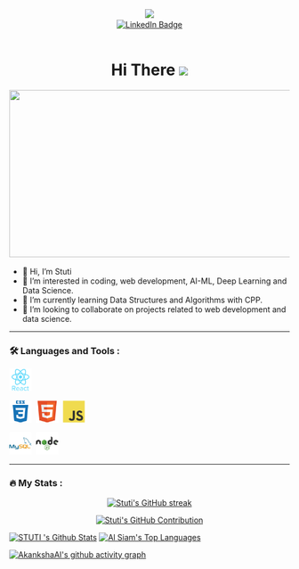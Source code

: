 <div id="header" align="center">
  <img src="https://media3.giphy.com/media/v1.Y2lkPTc5MGI3NjExcnh4NzR4MGs3Mm8ycmIwbXg2a2t6dzd5OG14YTZiNG5mcGZqeTdtbCZlcD12MV9pbnRlcm5hbF9naWZfYnlfaWQmY3Q9cw/aIJDrOomj81MQZz2uO/giphy.gif" width="100"/>

  <div id="badges">
  <a href="https://www.linkedin.com/in/stuti-sharma-6439281a8/">
    <img src="https://img.shields.io/badge/LinkedIn-blue?style=for-the-badge&logo=linkedin&logoColor=white" alt="LinkedIn Badge"/>
  </a>
<!--   <a href="your-youtube-URL">
    <img src="https://img.shields.io/badge/YouTube-red?style=for-the-badge&logo=youtube&logoColor=white" alt="Youtube Badge"/>
  </a> -->
 
</div>
<img src="https://komarev.com/ghpvc/?username=STUTI0670&style=flat-square&color=blue" alt=""/>

<h1>
  Hi There
  <img src="https://media.giphy.com/media/hvRJCLFzcasrR4ia7z/giphy.gif" width="30px"/>
</h1>
</div>

<div align="center">
  <img src="https://media.giphy.com/media/dWesBcTLavkZuG35MI/giphy.gif" width="600" height="300"/>
</div>

- 👋 Hi, I’m Stuti
- 👀 I’m interested in coding, web development, AI-ML, Deep Learning and Data Science.
- 🌱 I’m currently learning Data Structures and Algorithms with CPP.
- 💞️ I’m looking to collaborate on projects related to web development and data science.

---

### :hammer_and_wrench: Languages and Tools :
<div>

  <img src="https://github.com/devicons/devicon/blob/master/icons/react/react-original-wordmark.svg" title="React" alt="React" width="40" height="40"/>&nbsp;

  <img src="https://github.com/devicons/devicon/blob/master/icons/css3/css3-plain-wordmark.svg"  title="CSS3" alt="CSS" width="40" height="40"/>&nbsp;
  <img src="https://github.com/devicons/devicon/blob/master/icons/html5/html5-original.svg" title="HTML5" alt="HTML" width="40" height="40"/>&nbsp;
  <img src="https://github.com/devicons/devicon/blob/master/icons/javascript/javascript-original.svg" title="JavaScript" alt="JavaScript" width="40" height="40"/>&nbsp;

<!--   <img src="https://github.com/devicons/devicon/blob/master/icons/gatsby/gatsby-original.svg" title="Gatsby"  alt="Gatsby" width="40" height="40"/>&nbsp; -->
  <img src="https://github.com/devicons/devicon/blob/master/icons/mysql/mysql-original-wordmark.svg" title="MySQL"  alt="MySQL" width="40" height="40"/>&nbsp;
  <img src="https://github.com/devicons/devicon/blob/master/icons/nodejs/nodejs-original-wordmark.svg" title="NodeJS" alt="NodeJS" width="40" height="40"/>&nbsp;
<!--   <img src="https://github.com/devicons/devicon/blob/master/icons/amazonwebservices/amazonwebservices-plain-wordmark.svg" title="AWS" alt="AWS" width="40" height="40"/>&nbsp; -->


---

### :fire: My Stats :
<p align="center">
  <a href="https://github.com/AkankshaAI">
    <img src="https://github-readme-streak-stats.herokuapp.com/?user=STUTI0670&theme=radical&border=7F3FBF&background=0D1117" alt="Stuti's GitHub streak"/>
  </a>
</p>

<p align="center">
  <a href="https://github.com/AkankshaAI">
    <img src="https://github-profile-summary-cards.vercel.app/api/cards/profile-details?username=STUTI0670&theme=radical" alt="Stuti's GitHub Contribution"/>
  </a>
</p>

<a> 
    <a href="https://github.com/STUTI0670"><img alt="STUTI 's Github Stats" src="https://denvercoder1-github-readme-stats.vercel.app/api?username=STUTI0670&show_icons=true&count_private=true&theme=react&border_color=7F3FBF&bg_color=0D1117&title_color=F85D7F&icon_color=F8D866" height="192px" width="49.5%"/></a>
  <a href="https://github.com/STUTI0670"><img alt="Al Siam's Top Languages" src="https://denvercoder1-github-readme-stats.vercel.app/api/top-langs/?username=STUTI0670&langs_count=8&layout=compact&theme=react&border_color=7F3FBF&bg_color=0D1117&title_color=F85D7F&icon_color=F8D866" height="192px" width="49.5%"/></a>
  <br/>
</a>


[![AkankshaAI's github activity graph](https://github-readme-activity-graph.vercel.app/graph?username=STUTI0670&bg_color=030203&color=ff00ee&line=e605d7&point=d7e1cc&area=true&hide_border=true)](https://github.com/ashutosh00710/github-readme-activity-graph)
